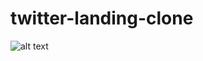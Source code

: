 # twitter-landing-clone

![alt text](https://i.hizliresim.com/XW5j2E.png "Title") 



























